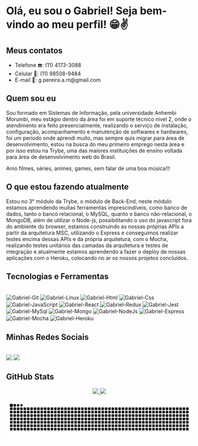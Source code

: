 # Olá, eu sou o Gabriel! Seja bem-vindo ao meu perfil! 😁✌️

## Meus contatos
<ul align="justify">
  <li>Telefone ☎️: (11) 4173-3088</li>
  <li>Celular 📱: (11) 98508-9484</li>
  <li>E-mail 📧: g.pereira.a.m@gmail.com</li>
</ul>

## Quem sou eu
Sou formado em Sistemas de Informação, pela universidade Anhembi Morumbi, meu estágio dentro da área foi em suporte técnico nível 2, onde o atendimento era feito presencialmente, realizando o serviço de instalação, configuração, acompanhamento e manutenção de softwares e hardwares, foi um período onde aprendi muito, mas sempre quis migrar para área de desenvolvimento, estou na busca do meu primeiro emprego nesta área e por isso estou na Trybe, uma das maiores instituições de ensino voltada para área de desenvolvimento web do Brasil.

Amo filmes, séries, animes, games, sem falar de uma boa música!!! 

## O que estou fazendo atualmente
Estou no 3° módulo da Trybe, o módulo de Back-End, neste módulo estamos aprendendo muitas ferramentas imprescindíveis, como banco de dados, tanto o banco relacional, o MySQL, quanto o banco não-relacional, o MongoDB, além de utilizar o Node-js, possibilitando o uso do javascript fora do ambiente do browser, estamos construindo as nossas próprias APIs a partir da arquitetura MSC, utilizando o Express e conseguimos realizar testes encima dessas APIs e da própria arquitetura, com o Mocha, realizando testes unitários das camadas da arquitetura e testes de integração e atualmente estamos aprendendo a fazer o deploy de nossas aplicações com o Heroku, colocando no ar os nossos projetos concluídos.

## Tecnologias e Ferramentas
<div style="display: inline_block"><br>
  <img align="center" alt="Gabriel-Git" height="40" width="50" src="https://cdn.jsdelivr.net/gh/devicons/devicon/icons/git/git-original.svg"> 
  <img align="center" alt="Gabriel-Linux" height="40" width="50" src="https://cdn.jsdelivr.net/gh/devicons/devicon/icons/linux/linux-original.svg">
  <img align="center" alt="Gabriel-Html" height="40" width="50" src="https://cdn.jsdelivr.net/gh/devicons/devicon/icons/html5/html5-plain-wordmark.svg">
  <img align="center" alt="Gabriel-Css" height="40" width="50" src="https://cdn.jsdelivr.net/gh/devicons/devicon/icons/css3/css3-plain-wordmark.svg">
  <img align="center" alt="Gabriel-JavaScript" height="40" width="50" src="https://cdn.jsdelivr.net/gh/devicons/devicon/icons/javascript/javascript-original.svg">
  <img align="center" alt="Gabriel-React" height="40" width="50" src="https://cdn.jsdelivr.net/gh/devicons/devicon/icons/react/react-original-wordmark.svg">
  <img align="center" alt="Gabriel-Redux" height="40" width="50" src="https://cdn.jsdelivr.net/gh/devicons/devicon/icons/redux/redux-original.svg">
  <img align="center" alt="Gabriel-Jest" height="40" width="50" src="https://cdn.jsdelivr.net/gh/devicons/devicon/icons/jest/jest-plain.svg">
  <img align="center" alt="Gabriel-MySql" height="40" width="50" src="https://cdn.jsdelivr.net/gh/devicons/devicon/icons/mysql/mysql-original-wordmark.svg">
  <img align="center" alt="Gabriel-Mongo" height="40" width="50" src="https://cdn.jsdelivr.net/gh/devicons/devicon/icons/mongodb/mongodb-plain-wordmark.svg">
  <img align="center" alt="Gabriel-NodeJs" height="40" width="50" src="https://cdn.jsdelivr.net/gh/devicons/devicon/icons/nodejs/nodejs-original.svg">
  <img align="center" alt="Gabriel-Express" height="40" width="50" src="https://cdn.jsdelivr.net/gh/devicons/devicon/icons/express/express-original.svg">
  <img align="center" alt="Gabriel-Mocha" height="40" width="50" src="https://cdn.jsdelivr.net/gh/devicons/devicon/icons/mocha/mocha-plain.svg">
  <img align="center" alt="Gabriel-Heroku" height="40" width="50" src="https://cdn.jsdelivr.net/gh/devicons/devicon/icons/heroku/heroku-plain-wordmark.svg">
</div>

## Minhas Redes Sociais
<div><br>
  <a href="https://www.linkedin.com/in/gabrielpereiraalvesmoreira" target="_blank"><img src="https://img.shields.io/badge/-LinkedIn-%230077B5?style=for-the-badge&logo=linkedin&logoColor=white" target="_blank"></a>
  <a href="https://www.facebook.com/gabriel.pereiraalvesmoreira/" target="_blank"><img src=https://img.shields.io/badge/Facebook-1877F2?style=for-the-badge&logo=facebook&logoColor=white target="_blank"></a>
</div>

## GitHub Stats
<div align="center">
  <a href="https://github.com/Gbl97">
    <img height="180em" src="https://github-readme-stats.vercel.app/api?username=gbl97&show_icons=true&theme=dark&include_all_commits=true&count_private=true"/>
  </a>
  <a href="https://github.com/Gbl97">
     <img height="180em" src="https://github-readme-stats.vercel.app/api/top-langs/?username=Gbl97&langs_count=7&theme=dark"/>
  </a>
</div>

<!-- ## Projetos

[![App Recipes](https://sd-010-a-project-recipes-app/pull/368.vercel.app/api/pin/?username=gbl97&repo=sd-010-a-project-recipes-app/pull/368&show_owner=true)](https://github.com/tryber/sd-010-a-project-recipes-app/pull/368)
 -->

![Snake animation](https://github.com/gbl97/gbl97/blob/output/github-contribution-grid-snake.svg)
